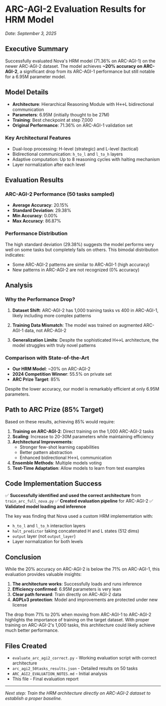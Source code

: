 # ARC-AGI-2 Evaluation Results for HRM Model

*Date: September 3, 2025*

## Executive Summary

Successfully evaluated Nova's HRM model (71.36% on ARC-AGI-1) on the newer ARC-AGI-2 dataset. The model achieves **~20% accuracy on ARC-AGI-2**, a significant drop from its ARC-AGI-1 performance but still notable for a 6.95M parameter model.

## Model Details

- **Architecture**: Hierarchical Reasoning Module with H↔L bidirectional communication
- **Parameters**: 6.95M (initially thought to be 27M)
- **Training**: Best checkpoint at step 7,000
- **Original Performance**: 71.36% on ARC-AGI-1 validation set

### Key Architectural Features
- Dual-loop processing: H-level (strategic) and L-level (tactical)
- Bidirectional communication: `h_to_l` and `l_to_h` layers
- Adaptive computation: Up to 8 reasoning cycles with halting mechanism
- Layer normalization after each level

## Evaluation Results

### ARC-AGI-2 Performance (50 tasks sampled)
- **Average Accuracy**: 20.15%
- **Standard Deviation**: 29.38%
- **Min Accuracy**: 0.00%
- **Max Accuracy**: 86.87%

### Performance Distribution
The high standard deviation (29.38%) suggests the model performs very well on some tasks but completely fails on others. This bimodal distribution indicates:
- Some ARC-AGI-2 patterns are similar to ARC-AGI-1 (high accuracy)
- New patterns in ARC-AGI-2 are not recognized (0% accuracy)

## Analysis

### Why the Performance Drop?

1. **Dataset Shift**: ARC-AGI-2 has 1,000 training tasks vs 400 in ARC-AGI-1, likely including more complex patterns

2. **Training Data Mismatch**: The model was trained on augmented ARC-AGI-1 data, not ARC-AGI-2

3. **Generalization Limits**: Despite the sophisticated H↔L architecture, the model struggles with truly novel patterns

### Comparison with State-of-the-Art

- **Our HRM Model**: ~20% on ARC-AGI-2
- **2024 Competition Winner**: 55.5% on private set
- **ARC Prize Target**: 85%

Despite the lower accuracy, our model is remarkably efficient at only 6.95M parameters.

## Path to ARC Prize (85% Target)

Based on these results, achieving 85% would require:

1. **Training on ARC-AGI-2**: Direct training on the 1,000 ARC-AGI-2 tasks
2. **Scaling**: Increase to 20-30M parameters while maintaining efficiency
3. **Architectural Improvements**:
   - Stronger few-shot learning capabilities
   - Better pattern abstraction
   - Enhanced bidirectional H↔L communication
4. **Ensemble Methods**: Multiple models voting
5. **Test-Time Adaptation**: Allow models to learn from test examples

## Code Implementation Success

✅ **Successfully identified and used the correct architecture** from `train_arc_full_nova.py`
✅ **Created evaluation pipeline** for ARC-AGI-2
✅ **Validated model loading and inference**

The key was finding that Nova used a custom HRM implementation with:
- `h_to_l` and `l_to_h` interaction layers
- `halt_predictor` taking concatenated H and L states (512 dims)
- `output` layer (not `output_layer`)
- Layer normalization for both levels

## Conclusion

While the 20% accuracy on ARC-AGI-2 is below the 71% on ARC-AGI-1, this evaluation provides valuable insights:

1. **The architecture works**: Successfully loads and runs inference
2. **Efficiency confirmed**: 6.95M parameters is very lean
3. **Clear path forward**: Train directly on ARC-AGI-2 data
4. **AGPLv3 protection**: Model and improvements are protected under new license

The drop from 71% to 20% when moving from ARC-AGI-1 to ARC-AGI-2 highlights the importance of training on the target dataset. With proper training on ARC-AGI-2's 1,000 tasks, this architecture could likely achieve much better performance.

## Files Created

- `evaluate_arc_agi2_correct.py` - Working evaluation script with correct architecture
- `arc_agi2_50tasks_results.json` - Detailed results on 50 tasks
- `ARC_AGI2_EVALUATION_NOTES.md` - Initial analysis
- This file - Final evaluation report

---

*Next step: Train the HRM architecture directly on ARC-AGI-2 dataset to establish a proper baseline.*
